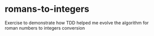 # romans-to-integers
Exercise to demonstrate how TDD helped me evolve the algorithm for roman numbers to integers conversion
